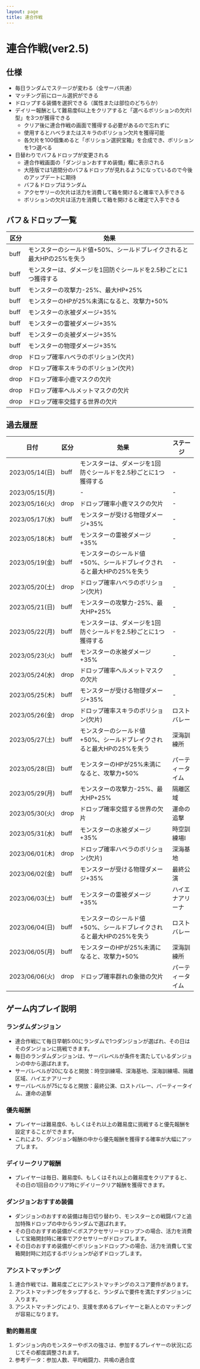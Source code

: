 ```yaml
---
layout: page
title: 連合作戦
---
```


# 連合作戦(ver2.5)

## 仕様
* 毎日ランダムでステージが変わる（全サーバ共通）
* マッチング前にロール選択ができる
* ドロップする装備を選択できる（属性または部位のどちらか）
* デイリー報酬として難易度6以上をクリアすると「選べるボリションの欠片Ⅰ型」を3つが獲得できる
  * クリア後に連合作戦の画面で獲得する必要があるので忘れずに
  * 使用するとハベラまたはスキラのボリション欠片を獲得可能
  * 各欠片を100個集めると「ボリション選択宝箱」を合成でき、ボリションを1つ選べる
* 日替わりでバフ＆ドロップが変更される
  * 連合作戦画面の「ダンジョンおすすめ装備」欄に表示される
  * 大陸版では1週間分のバフ＆ドロップが見れるようになっているので今後のアップデートに期待
  * バフ＆ドロップはランダム
  * アクセサリーの欠片は活力を消費して箱を開けると確率で入手できる
  * ボリションの欠片は活力を消費して箱を開けると確定で入手できる

## バフ＆ドロップ一覧

| 区分 | 効果 |
| --- | --- |
| buff | モンスターのシールド値+50%、シールドブレイクされると最大HPの25%を失う |
| buff | モンスターは、ダメージを1回防ぐシールドを2.5秒ごとに1つ獲得する |
| buff | モンスターの攻撃力-25%、最大HP+25% |
| buff | モンスターのHPが25%未満になると、攻撃力+50% |
| buff | モンスターの氷被ダメージ+35% |
| buff | モンスターの雷被ダメージ+35% |
| buff | モンスターの炎被ダメージ+35% |
| buff | モンスターの物理ダメージ+35% |
| drop | ドロップ確率ハベラのボリション(欠片) |
| drop | ドロップ確率スキラのボリション(欠片) |
| drop | ドロップ確率小鹿マスクの欠片 |
| drop | ドロップ確率ヘルメットマスクの欠片 |
| drop | ドロップ確率交錯する世界の欠片 |

## 過去履歴

| 日付 | 区分 | 効果 | ステージ |
| :---: | --- | --- | --- |
| 2023/05/14(日) | buff | モンスターは、ダメージを1回防ぐシールドを2.5秒ごとに1つ獲得する | - |
| 2023/05/15(月) | | - | - |
| 2023/05/16(火) | drop | ドロップ確率小鹿マスクの欠片 | - |
| 2023/05/17(水) | buff | モンスターが受ける物理ダメージ+35% | - |
| 2023/05/18(木) | buff | モンスターの雷被ダメージ+35% | - |
| 2023/05/19(金) | buff | モンスターのシールド値+50%、シールドブレイクされると最大HPの25%を失う | - |
| 2023/05/20(土) | drop | ドロップ確率ハベラのボリション(欠片) | - |
| 2023/05/21(日) | buff | モンスターの攻撃力-25%、最大HP+25% | - |
| 2023/05/22(月) | buff | モンスターは、ダメージを1回防ぐシールドを2.5秒ごとに1つ獲得する | - |
| 2023/05/23(火) | buff | モンスターの氷被ダメージ+35% | - |
| 2023/05/24(水) | drop | ドロップ確率ヘルメットマスクの欠片 | - |
| 2023/05/25(木) | buff | モンスターが受ける物理ダメージ+35% | - |
| 2023/05/26(金) | drop | ドロップ確率スキラのボリション(欠片) | ロストバレー |
| 2023/05/27(土) | buff | モンスターのシールド値+50%、シールドブレイクされると最大HPの25%を失う | 深海訓練所 |
| 2023/05/28(日) | buff | モンスターのHPが25%未満になると、攻撃力+50% | パーティータイム |
| 2023/05/29(月) | buff | モンスターの攻撃力-25%、最大HP+25% | 隔離区域 |
| 2023/05/30(火) | drop | ドロップ確率交錯する世界の欠片 | 運命の追撃 |
| 2023/05/31(水) | buff | モンスターの氷被ダメージ+35% | 時空訓練場Ⅰ|
| 2023/06/01(木) | drop | ドロップ確率ハベラのボリション(欠片) | 深海基地 |
| 2023/06/02(金) | buff | モンスターが受ける物理ダメージ+35% | 最終公演 |
| 2023/06/03(土) | buff | モンスターの雷被ダメージ+35% | ハイエナアリーナ |
| 2023/06/04(日) | buff | モンスターのシールド値+50%、シールドブレイクされると最大HPの25%を失う | ロストバレー |
| 2023/06/05(月) | buff | モンスターのHPが25%未満になると、攻撃力+50% | 深海訓練所 |
| 2023/06/06(火) | drop | ドロップ確率群れの象徴の欠片 | パーティータイム |

## ゲーム内プレイ説明

### ランダムダンジョン
* 連合作戦にて毎日早朝5:00にランダムで1つダンジョンが選ばれ、その日はそのダンジョンに挑戦できます。
* 毎日のランダムダンジョンは、サーバレベルが条件を満たしているダンジョンの中から選ばれます。
* サーバレベルが20になると開放：時空訓練場、深海基地、深海訓練場、隔離区域、ハイエナアリーナ
* サーバレベルが75になると開放：最終公演、ロストバレー、パーティータイム、運命の追撃

### 優先報酬
* プレイヤーは難易度6、もしくはそれ以上の難易度に挑戦すると優先報酬を設定することができます。
* これにより、ダンジョン報酬の中から優先報酬を獲得する確率が大幅にアップします。

### デイリークリア報酬
* プレイヤーは毎日、難易度6、もしくはそれ以上の難易度をクリアすると、その日の1回目のクリア時にデイリークリア報酬を獲得できます。

### ダンジョンおすすめ装備
* ダンジョンのおすすめ装備は毎日切り替わり、モンスターとの戦闘バフと追加特殊ドロップの中からランダムで選ばれます。
* その日のおすすめ装備が＜ボスアクセサリードロップ＞の場合、活力を消費して宝箱開封時に確率でアクセサリーがドロップします。
* その日のおすすめ装備が＜ボリションドロップ＞の場合、活力を消費して宝箱開封時に対応するボリションが必ずドロップします。

### アシストマッチング
1. 連合作戦では、難易度ごとにアシストマッチングのスコア要件があります。
2. アシストマッチングをタップすると、ランダムで要件を満たすダンジョンに入ります。
3. アシストマッチングにより、支援を求めるプレイヤーと新人とのマッチングが容易になります。

### 動的難易度
1. ダンジョン内のモンスターやボスの強さは、参加するプレイヤーの状況に応じてその都度調整されます。
2. 参考データ：参加人数、平均戦闘力、共鳴の適合度

